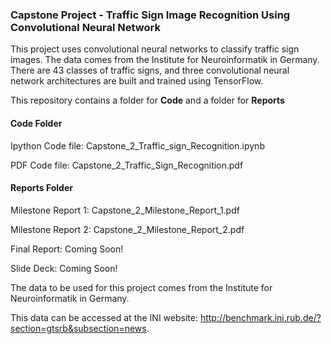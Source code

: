 ### Capstone Project - Traffic Sign Image Recognition Using Convolutional Neural Network

This project uses convolutional neural networks to classify traffic sign images.  The data comes from the Institute for Neuroinformatik in Germany.  There are 43 classes of traffic signs, and three convolutional neural network architectures are built and trained using TensorFlow.


This repository contains a folder for **Code** and a folder for **Reports**

#### Code Folder

Ipython Code file: Capstone_2_Traffic_sign_Recognition.ipynb

PDF Code file:  Capstone_2_Traffic_Sign_Recognition.pdf



#### Reports Folder

Milestone Report 1:  Capstone_2_Milestone_Report_1.pdf

Milestone Report 2:  Capstone_2_Milestone_Report_2.pdf

Final Report: Coming Soon!

Slide Deck: Coming Soon!


The data to be used for this project comes from the Institute for Neuroinformatik in Germany. 

This data can be accessed at the INI website: http://benchmark.ini.rub.de/?section=gtsrb&subsection=news.
